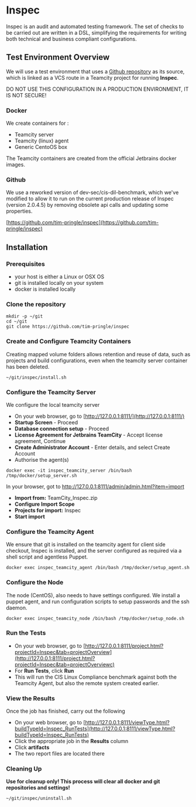 # Inspec
Inspec is an audit and automated testing framework. The set of checks to be carried out are written in a DSL, simplifying the requirements for writing both technical and business compliant configurations.

## Test Environment Overview

We will use a test environment that uses a [Github repository](https://github.com/tim-pringle/inspec) as its source, which is linked as a VCS route in a Teamcity project for running **Inspec**.

DO NOT USE THIS CONFIGURATION IN A PRODUCTION ENVIRONMENT, IT IS NOT SECURE!

### Docker
We create containers for :

* Teamcity server
* Teamcity (linux) agent
* Generic CentoOS box

The Teamcity containers are created from the official Jetbrains docker images.

### Github
We use a reworked version of dev-sec/cis-dil-benchmark, which we've modified to allow it to run on the current production release of Inspec (version 2.0.4.5) by removing obsolete api calls and updating some properties.

[https://github.com/tim-pringle/inspec](https://github.com/tim-pringle/inspec)

## Installation

### Prerequisites
* your host is either a Linux or OSX OS
* git is installed locally on your system
* docker is installed locally

### Clone the repository

~~~~
mkdir -p ~/git
cd ~/git  
git clone https://github.com/tim-pringle/inspec
~~~~

### Create and Configure Teamcity Containers
Creating mapped volume folders allows retention and reuse of data, such as projects and build configurations, even when the teamcity server container has been deleted.

~~~~
~/git/inspec/install.sh
~~~~

### Configure the Teamcity Server
We configure the local teamcity server

* On your web browser, go to [http://127.0.0.1:8111/](http://127.0.0.1:8111/)
* **Startup Screen** - Proceed
* **Database connection setup** - Proceed
* **License Agreement for Jetbrains TeamCity** - Accept license agreement, Continue 
* **Create Administrator Account** - Enter details, and select Create Account
* Authorise the agent(s)

~~~~
docker exec -it inspec_teamcity_server /bin/bash /tmp/docker/setup_server.sh
~~~~

In your browser, got to http://127.0.0.1:8111/admin/admin.html?item=import

* **Import from:** TeamCity_Inspec.zip
* **Configure Import Scope**
* **Projects for import:** Inspec
* **Start import**


### Configure the Teamcity Agent
We ensure that git is installed on the teamcity agent for client side checkout, Inspec is installed, and the server configured as required via a shell script and agentless Puppet.

~~~~
docker exec inspec_teamcity_agent /bin/bash /tmp/docker/setup_agent.sh
~~~~

### Configure the Node
The node (CentOS), also needs to have settings configured. We install a puppet agent, and run  configuration scripts to setup passwords and the ssh daemon.

~~~~ 
docker exec inspec_teamcity_node /bin/bash /tmp/docker/setup_node.sh
~~~~

### Run the Tests ###
* On your web browser, go to [http://127.0.0.1:8111/project.html?projectId=Inspec&tab=projectOverview](http://127.0.0.1:8111/project.html?projectId=Inspec&tab=projectOverviewc)
* For **Run Tests**, click **Run**
* This will run the CIS Linux Compliance benchmark against both the Teamcity Agent, but also the remote system created earlier.

### View the Results ###
Once the job has finished, carry out the following

* On your web browser, go to [http://127.0.0.1:8111/viewType.html?buildTypeId=Inspec_RunTests](http://127.0.0.1:8111/viewType.html?buildTypeId=Inspec_RunTests)
* Click the appropriate job in the **Results** column
* Click **artifacts**
* The two report files are located there

### Cleaning Up ###
**Use for cleanup only! This process will clear all docker and git repositories and settings!**

~~~~~
~/git/inspec/uninstall.sh
~~~~~

